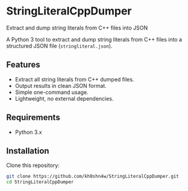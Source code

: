 # StringLiteralCppDumper
Extract and dump string literals from C++ files into JSON

A Python 3 tool to extract and dump string literals from C++ files into a structured JSON file (`stringliteral.json`).

## Features

- Extract all string literals from C++ dumped files.
- Output results in clean JSON format.
- Simple one-command usage.
- Lightweight, no external dependencies.

## Requirements

- Python 3.x

## Installation

Clone this repository:

```bash
git clone https://github.com/kh0shn4w/StringLiteralCppDumper.git
cd StringLiteralCppDumper
